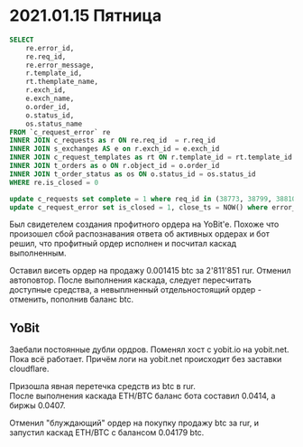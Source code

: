 # 2021.01.15 Пятница

```SQL
SELECT 
	re.error_id,
    re.req_id,
    re.error_message,
    r.template_id,
    rt.themplate_name,
    r.exch_id,
    e.exch_name,
    o.order_id,
    o.status_id,
    os.status_name
FROM `c_request_error` re
INNER JOIN c_requests as r ON re.req_id  = r.req_id
INNER JOIN s_exchanges AS e on r.exch_id = e.exch_id
INNER JOIN c_request_templates as rt ON r.template_id = rt.template_id
INNER JOIN t_orders as o ON r.object_id = o.order_id
INNER JOIN t_order_status as os ON o.status_id = os.status_id
WHERE re.is_closed = 0
```
```SQL
update c_requests set complete = 1 where req_id in (38773, 38799, 38810, 38896);
update c_request_error set is_closed = 1, close_ts = NOW() where error_id in (1858, 1860, 1861, 1870);
```

Был свидетелем создания профитного ордера на YoBit'e.
Похоже что произошел сбой распознавания ответа об активных ордерах и бот решил, что профитный ордер исполнен и посчитал каскад выполненным.

Оставил висеть ордер на продажу 0.001415 btc за 2'811'851 rur. Отменил автоповтор. После выполнения каскада, следует пересчитать доступные средства, а невыплненный отдельностоящий ордер - отменить, пополнив баланс btc.


## YoBit
Заебали постоянные дубли ордров. Поменял хост с yobit.io на yobit.net. Пока всё работает. Причём логи на yobit.net происходит без заставки cloudflare.

Призошла явная перетечка средств из btc в rur.  
После выполнения каскада ETH/BTC баланс бота составил 0.0414, а биржы 0.0407.  

Отменил "блуждающий" ордер на покупку продажу btc за rur, и запустил каскад ETH/BTC с балансом 0.04179 btc.